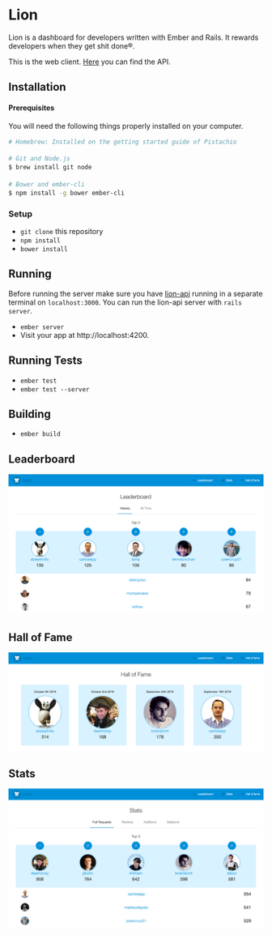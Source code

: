 # Lion

Lion is a dashboard for developers written with Ember and Rails.
It rewards developers when they get shit done®.

This is the web client. [Here](https://github.com/alphasights/lion-api) you can find the API.

## Installation

#### Prerequisites

You will need the following things properly installed on your computer.

```bash
# Homebrew: Installed on the getting started guide of Pistachio

# Git and Node.js
$ brew install git node

# Bower and ember-cli
$ npm install -g bower ember-cli
```

### Setup

* `git clone` this repository
* `npm install`
* `bower install`

## Running

Before running the server make sure you have [lion-api](https://github.com/alphasights/lion-api) running in a separate terminal on `localhost:3000`. You can run the lion-api server with `rails server`.

* `ember server`
* Visit your app at http://localhost:4200.

## Running Tests

* `ember test`
* `ember test --server`

## Building

* `ember build`

## Leaderboard

![leaderboard](public/assets/images/readme/leaderboard.png)

## Hall of Fame

![hall-of-fame](public/assets/images/readme/hof.png)

## Stats

![stats](public/assets/images/readme/stats.png)
